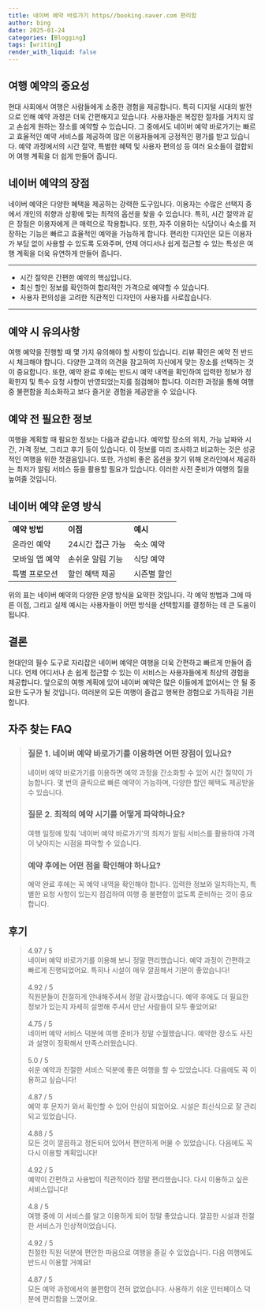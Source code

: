 ```yaml
---
title: 네이버 예약 바로가기 https//booking.naver.com 편리함
author: bing
date: 2025-01-24
categories: [Blogging]
tags: [writing]
render_with_liquid: false
---
```



<h2 id='여행 예약의 중요성'>여행 예약의 중요성</h2>

<p>현대 사회에서 여행은 사람들에게 소중한 경험을 제공합니다. 특히 디지털 시대의 발전으로 인해 예약 과정은 더욱 간편해지고 있습니다. 사용자들은 복잡한 절차를 거치지 않고 손쉽게 원하는 장소를 예약할 수 있습니다. 그 중에서도 네이버 예약 바로가기는 빠르고 효율적인 예약 서비스를 제공하여 많은 이용자들에게 긍정적인 평가를 받고 있습니다. 예약 과정에서의 시간 절약, 특별한 혜택 및 사용자 편의성 등 여러 요소들이 결합되어 여행 계획을 더 쉽게 만들어 줍니다.</p>

<h2 id='네이버 예약의 장점'>네이버 예약의 장점</h2>

<p>네이버 예약은 다양한 혜택을 제공하는 강력한 도구입니다. 이용자는 수많은 선택지 중에서 개인의 취향과 상황에 맞는 최적의 옵션을 찾을 수 있습니다. 특히, 시간 절약과 같은 장점은 이용자에게 큰 매력으로 작용합니다. 또한, 자주 이용하는 식당이나 숙소를 저장하는 기능은 빠르고 효율적인 예약을 가능하게 합니다. 편리한 디자인은 모든 이용자가 부담 없이 사용할 수 있도록 도와주며, 언제 어디서나 쉽게 접근할 수 있는 특성은 여행 계획을 더욱 유연하게 만들어 줍니다.</p>

<hr />

<ul>
    <li>시간 절약은 간편한 예약의 핵심입니다.</li>
    <li>최신 할인 정보를 확인하여 합리적인 가격으로 예약할 수 있습니다.</li>
    <li>사용자 편의성을 고려한 직관적인 디자인이 사용자를 사로잡습니다.</li>
</ul>

<hr />

<h2 id='예약 시 유의사항'>예약 시 유의사항</h2>

<p>여행 예약을 진행할 때 몇 가지 유의해야 할 사항이 있습니다. 리뷰 확인은 예약 전 반드시 체크해야 합니다. 다양한 고객의 의견을 참고하여 자신에게 맞는 장소를 선택하는 것이 중요합니다. 또한, 예약 완료 후에는 반드시 예약 내역을 확인하여 입력한 정보가 정확한지 및 특수 요청 사항이 반영되었는지를 점검해야 합니다. 이러한 과정을 통해 여행 중 불편함을 최소화하고 보다 즐거운 경험을 제공받을 수 있습니다.</p>

<h2 id='예약 전 필요한 정보'>예약 전 필요한 정보</h2>

<p>여행을 계획할 때 필요한 정보는 다음과 같습니다. 예약할 장소의 위치, 가능 날짜와 시간, 가격 정보, 그리고 후기 등이 있습니다. 이 정보를 미리 조사하고 비교하는 것은 성공적인 여행을 위한 첫걸음입니다. 또한, 가성비 좋은 옵션을 찾기 위해 온라인에서 제공하는 최저가 알림 서비스 등을 활용할 필요가 있습니다. 이러한 사전 준비가 여행의 질을 높여줄 것입니다.</p>

<h2 id='네이버 예약 운영 방식'>네이버 예약 운영 방식</h2>

<table>
    <tr>
        <td><b>예약 방법</b></td>
        <td><b>이점</b></td>
        <td><b>예시</b></td>
    </tr>
    <tr>
        <td>온라인 예약</td>
        <td>24시간 접근 가능</td>
        <td>숙소 예약</td>
    </tr>
    <tr>
        <td>모바일 앱 예약</td>
        <td>손쉬운 알림 기능</td>
        <td>식당 예약</td>
    </tr>
    <tr>
        <td>특별 프로모션</td>
        <td>할인 혜택 제공</td>
        <td>시즌별 할인</td>
    </tr>
</table>

<p>위의 표는 네이버 예약의 다양한 운영 방식을 요약한 것입니다. 각 예약 방법과 그에 따른 이점, 그리고 실제 예시는 사용자들이 어떤 방식을 선택할지를 결정하는 데 큰 도움이 됩니다.</p>

<h2 id='결론'>결론</h2>

<p>현대인의 필수 도구로 자리잡은 네이버 예약은 여행을 더욱 간편하고 빠르게 만들어 줍니다. 언제 어디서나 손 쉽게 접근할 수 있는 이 서비스는 사용자들에게 최상의 경험을 제공합니다. 앞으로의 여행 계획에 있어 네이버 예약은 많은 이들에게 없어서는 안 될 중요한 도구가 될 것입니다. 여러분의 모든 여행이 즐겁고 행복한 경험으로 가득하길 기원합니다.</p>


<h2 id='자주_찾는_FAQ'>자주 찾는 FAQ</h2>
<div itemscope="" itemtype="https://schema.org/FAQPage">
<blockquote>
<div itemscope="" itemprop="mainEntity" itemtype="https://schema.org/Question">
<h3 itemprop="name">질문 1. 네이버 예약 바로가기를 이용하면 어떤 장점이 있나요?</h3>
<div itemscope="" itemprop="acceptedAnswer" itemtype="https://schema.org/Answer">
<span itemprop="text">
<p>네이버 예약 바로가기를 이용하면 예약 과정을 간소화할 수 있어 시간 절약이 가능합니다. 몇 번의 클릭으로 빠른 예약이 가능하며, 다양한 할인 혜택도 제공받을 수 있습니다.</p>
</span>
</div>
</div>
<div itemscope="" itemprop="mainEntity" itemtype="https://schema.org/Question">
<h3 itemprop="name">질문 2. 최적의 예약 시기를 어떻게 파악하나요?</h3>
<div itemscope="" itemprop="acceptedAnswer" itemtype="https://schema.org/Answer">
<span itemprop="text">
<p>여행 일정에 맞춰 '네이버 예약 바로가기'의 최저가 알림 서비스를 활용하여 가격이 낮아지는 시점을 파악할 수 있습니다.</p>
</span>
</div>
</div>
<div itemscope="" itemprop="mainEntity" itemtype="https://schema.org/Question">
<h3 itemprop="name">예약 후에는 어떤 점을 확인해야 하나요?</h3>
<div itemscope="" itemprop="acceptedAnswer" itemtype="https://schema.org/Answer">
<span itemprop="text">
<p>예약 완료 후에는 꼭 예약 내역을 확인해야 합니다. 입력한 정보와 일치하는지, 특별한 요청 사항이 있는지 점검하여 여행 중 불편함이 없도록 준비하는 것이 중요합니다.</p>
</span>
</div>
</div>
</blockquote>
</div>
<h2 id='후기'>후기</h2>
<div itemscope itemtype="https://schema.org/Product">
  <blockquote>
  <div itemprop="review" itemscope itemtype="https://schema.org/Review">
      <div itemprop="reviewRating" itemscope itemtype="https://schema.org/Rating"> <span itemprop="ratingValue">4.97</span> / <span itemprop="bestRating">5</span> </div>
      <span itemprop="reviewBody">네이버 예약 바로가기를 이용해 보니 정말 편리했습니다. 예약 과정이 간편하고 빠르게 진행되었어요. 특히나 시설이 매우 깔끔해서 기분이 좋았습니다!</span>
  </div>
  <br>
  <div itemprop="review" itemscope itemtype="https://schema.org/Review">
      <div itemprop="reviewRating" itemscope itemtype="https://schema.org/Rating"> <span itemprop="ratingValue">4.92</span> / <span itemprop="bestRating">5</span> </div>
      <span itemprop="reviewBody">직원분들이 친절하게 안내해주셔서 정말 감사했습니다. 예약 후에도 더 필요한 정보가 있는지 자세히 설명해 주셔서 만난 사람들이 모두 좋았어요!</span>
  </div>
  <br>
  <div itemprop="review" itemscope itemtype="https://schema.org/Review">
      <div itemprop="reviewRating" itemscope itemtype="https://schema.org/Rating"> <span itemprop="ratingValue">4.75</span> / <span itemprop="bestRating">5</span> </div>
      <span itemprop="reviewBody">네이버 예약 서비스 덕분에 여행 준비가 정말 수월했습니다. 예약한 장소도 사진과 설명이 정확해서 만족스러웠습니다.</span>
  </div>
  <br>
  <div itemprop="review" itemscope itemtype="https://schema.org/Review">
      <div itemprop="reviewRating" itemscope itemtype="https://schema.org/Rating"> <span itemprop="ratingValue">5.0</span> / <span itemprop="bestRating">5</span> </div>
      <span itemprop="reviewBody">쉬운 예약과 친절한 서비스 덕분에 좋은 여행을 할 수 있었습니다. 다음에도 꼭 이용하고 싶습니다!</span>
  </div>
  <br>
  <div itemprop="review" itemscope itemtype="https://schema.org/Review">
      <div itemprop="reviewRating" itemscope itemtype="https://schema.org/Rating"> <span itemprop="ratingValue">4.87</span> / <span itemprop="bestRating">5</span> </div>
      <span itemprop="reviewBody">예약 후 문자가 와서 확인할 수 있어 안심이 되었어요. 시설은 최신식으로 잘 관리되고 있었습니다.</span>
  </div>
  <br>
  <div itemprop="review" itemscope itemtype="https://schema.org/Review">
      <div itemprop="reviewRating" itemscope itemtype="https://schema.org/Rating"> <span itemprop="ratingValue">4.88</span> / <span itemprop="bestRating">5</span> </div>
      <span itemprop="reviewBody">모든 것이 깔끔하고 정돈되어 있어서 편안하게 머물 수 있었습니다. 다음에도 꼭 다시 이용할 계획입니다!</span>
  </div>
  <br>
  <div itemprop="review" itemscope itemtype="https://schema.org/Review">
      <div itemprop="reviewRating" itemscope itemtype="https://schema.org/Rating"> <span itemprop="ratingValue">4.92</span> / <span itemprop="bestRating">5</span> </div>
      <span itemprop="reviewBody">예약이 간편하고 사용법이 직관적이라 정말 편리했습니다. 다시 이용하고 싶은 서비스입니다!</span>
  </div>
  <br>
  <div itemprop="review" itemscope itemtype="https://schema.org/Review">
      <div itemprop="reviewRating" itemscope itemtype="https://schema.org/Rating"> <span itemprop="ratingValue">4.8</span> / <span itemprop="bestRating">5</span> </div>
      <span itemprop="reviewBody">여행 중에 이 서비스를 알고 이용하게 되어 정말 좋았습니다. 깔끔한 시설과 친절한 서비스가 인상적이었습니다.</span>
  </div>
  <br>
  <div itemprop="review" itemscope itemtype="https://schema.org/Review">
      <div itemprop="reviewRating" itemscope itemtype="https://schema.org/Rating"> <span itemprop="ratingValue">4.92</span> / <span itemprop="bestRating">5</span> </div>
      <span itemprop="reviewBody">친절한 직원 덕분에 편안한 마음으로 여행을 즐길 수 있었습니다. 다음 여행에도 반드시 이용할 거예요!</span>
  </div>
  <br>
  <div itemprop="review" itemscope itemtype="https://schema.org/Review">
      <div itemprop="reviewRating" itemscope itemtype="https://schema.org/Rating"> <span itemprop="ratingValue">4.87</span> / <span itemprop="bestRating">5</span> </div>
      <span itemprop="reviewBody">모든 예약 과정에서의 불편함이 전혀 없었습니다. 사용하기 쉬운 인터페이스 덕분에 편리함을 느꼈어요.</span>
  </div>
  </blockquote>
</div>
